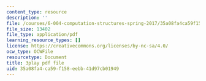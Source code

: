 ```yaml
---
content_type: resource
description: ''
file: /courses/6-004-computation-structures-spring-2017/35a08fa4ca59f158eebb41d97cb01949_RiD2xxcrsxg.pdf
file_size: 13402
file_type: application/pdf
learning_resource_types: []
license: https://creativecommons.org/licenses/by-nc-sa/4.0/
ocw_type: OCWFile
resourcetype: Document
title: 3play pdf file
uid: 35a08fa4-ca59-f158-eebb-41d97cb01949
---
```

